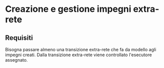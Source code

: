 # Creazione e gestione impegni extra-rete

## Requisiti
Bisogna passare almeno una transizione extra-rete che fa da modello agli impegni creati.
Dalla transizione extra-rete viene controllato l'esecutore assegnato.
